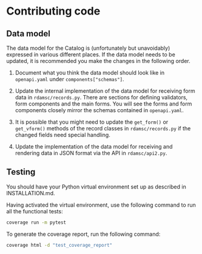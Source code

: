 # Contributing code

## Data model

The data model for the Catalog is (unfortunately but unavoidably) expressed in
various different places. If the data model needs to be updated, it is
recommended you make the changes in the following order.

 1. Document what you think the data model should look like in `openapi.yaml`
    under `components["schemas"]`.

 2. Update the internal implementation of the data model for receiving form data
    in `rdamsc/records.py`. There are sections for defining validators, form
    components and the main forms. You will see the forms and form components
    closely mirror the schemas contained in `openapi.yaml`.

 3. It is possible that you might need to update the `get_form()` or
    `get_vform()` methods of the record classes in `rdamsc/records.py` if the
    changed fields need special handling.

 4. Update the implementation of the data model for receiving and rendering data
    in JSON format via the API in `rdamsc/api2.py`.

## Testing

You should have your Python virtual environment set up as described in
INSTALLATION.md.

Having activated the virtual environment, use the following command to run all
the functional tests:

```bash
coverage run -m pytest
```

To generate the coverage report, run the following command:

```bash
coverage html -d "test_coverage_report"
```

